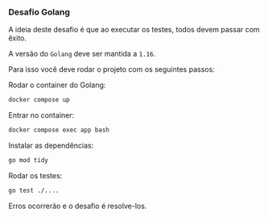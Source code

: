 ### Desafio Golang

A ideia deste desafio é que ao executar os testes, todos devem passar com êxito.

A versão do `Golang` deve ser mantida a `1.16`.

Para isso você deve rodar o projeto com os seguintes passos:

Rodar o container do Golang:

```bash
docker compose up
```

Entrar no container:

```bash
docker compose exec app bash
```

Instalar as dependências:

```bash
go mod tidy
```

Rodar os testes:

```bash
go test ./....
```

Erros ocorrerão e o desafio é resolve-los.